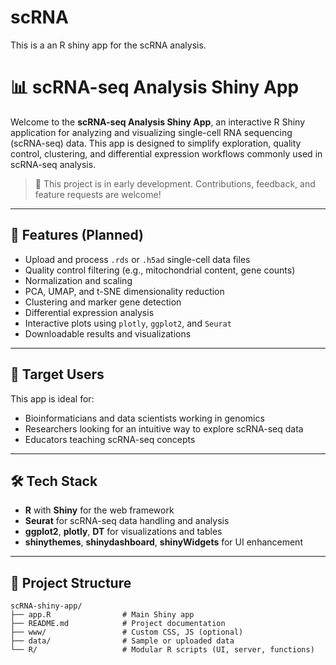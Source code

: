 # scRNA
This is a an R shiny app for the scRNA analysis.
# 📊 scRNA-seq Analysis Shiny App

Welcome to the **scRNA-seq Analysis Shiny App**, an interactive R Shiny application for analyzing and visualizing single-cell RNA sequencing (scRNA-seq) data. This app is designed to simplify exploration, quality control, clustering, and differential expression workflows commonly used in scRNA-seq analysis.

> 🚧 This project is in early development. Contributions, feedback, and feature requests are welcome!

---

## 🚀 Features (Planned)

- Upload and process `.rds` or `.h5ad` single-cell data files
- Quality control filtering (e.g., mitochondrial content, gene counts)
- Normalization and scaling
- PCA, UMAP, and t-SNE dimensionality reduction
- Clustering and marker gene detection
- Differential expression analysis
- Interactive plots using `plotly`, `ggplot2`, and `Seurat`
- Downloadable results and visualizations

---

## 🧬 Target Users

This app is ideal for:

- Bioinformaticians and data scientists working in genomics
- Researchers looking for an intuitive way to explore scRNA-seq data
- Educators teaching scRNA-seq concepts

---

## 🛠️ Tech Stack

- **R** with **Shiny** for the web framework
- **Seurat** for scRNA-seq data handling and analysis
- **ggplot2**, **plotly**, **DT** for visualizations and tables
- **shinythemes**, **shinydashboard**, **shinyWidgets** for UI enhancement

---

## 📂 Project Structure

```text
scRNA-shiny-app/
├── app.R                # Main Shiny app
├── README.md            # Project documentation
├── www/                 # Custom CSS, JS (optional)
├── data/                # Sample or uploaded data
└── R/                   # Modular R scripts (UI, server, functions)

